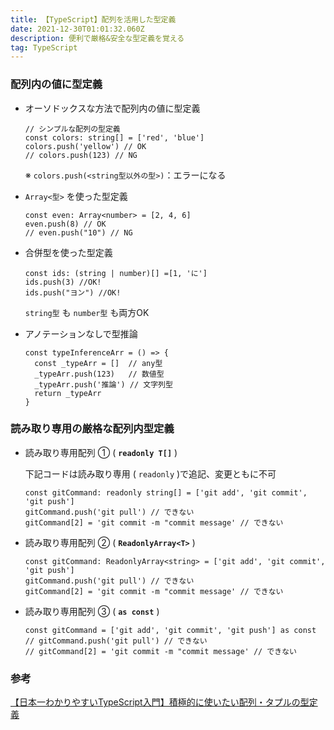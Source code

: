 ```yaml
---
title: 【TypeScript】配列を活用した型定義
date: 2021-12-30T01:01:32.060Z
description: 便利で厳格&安全な型定義を覚える
tag: TypeScript
---
```

### 配列内の値に型定義

- オーソドックスな方法で配列内の値に型定義
    
    ```tsx
    // シンプルな配列の型定義
    const colors: string[] = ['red', 'blue']
    colors.push('yellow') // OK
    // colors.push(123) // NG
    ```
    
    ※ `colors.push(<string型以外の型>)`：エラーになる
    
- `Array<型>` を使った型定義
    
    ```tsx
    const even: Array<number> = [2, 4, 6]
    even.push(8) // OK
    // even.push("10") // NG
    ```
    
- 合併型を使った型定義
    
    ```tsx
    const ids: (string | number)[] =[1, 'に']
    ids.push(3) //OK!
    ids.push("ヨン") //OK!
    ```
    
    `string型` も `number型` も両方OK
    
- アノテーションなしで型推論
    
    ```tsx
    const typeInferenceArr = () => {
      const _typeArr = []  // any型
      _typeArr.push(123)   // 数値型
      _typeArr.push('推論') // 文字列型
      return _typeArr
    }
    ```
    

### 読み取り専用の厳格な配列内型定義

- 読み取り専用配列 ① ( **`readonly T[]`** )
    
    下記コードは読み取り専用 ( `readonly` )で追記、変更ともに不可
    
    ```tsx
    const gitCommand: readonly string[] = ['git add', 'git commit', 'git push']
    gitCommand.push('git pull') // できない
    gitCommand[2] = 'git commit -m "commit message' // できない
    ```
    
- 読み取り専用配列 ② ( **`ReadonlyArray<T>`** )
    
    ```tsx
    const gitCommand: ReadonlyArray<string> = ['git add', 'git commit', 'git push']
    gitCommand.push('git pull') // できない
    gitCommand[2] = 'git commit -m "commit message' // できない
    ```
    
- 読み取り専用配列 ③ ( **`as const`** )
    
    ```tsx
    const gitCommand = ['git add', 'git commit', 'git push'] as const
    // gitCommand.push('git pull') // できない
    // gitCommand[2] = 'git commit -m "commit message' // できない
    ```
    

### 参考

[【日本一わかりやすいTypeScript入門】積極的に使いたい配列・タプルの型定義](https://www.youtube.com/watch?v=BUSlgsUWn4I&list=PLX8Rsrpnn3IW0REXnTWQp79mxCvHkIrad&index=7)